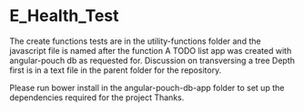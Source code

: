 # E_Health_Test

The create functions tests are in the utility-functions folder and the javascript file is named after the function A TODO list app was created with angular-pouch db as requested for. Discussion on transversing a tree Depth first is in a text file in the parent folder for the repository.

Please run bower install in the angular-pouch-db-app folder to set up the dependencies required for the project Thanks.
